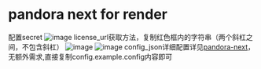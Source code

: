 # pandora next for render
配置secret
![image](https://github.com/renqabs/pdrn/assets/130155002/622180f1-f526-4cd9-8c6b-d3209500059e)
license_url获取方法，复制红色框内的字符串（两个斜杠之间，不包含斜杠）
![image](https://github.com/renqabs/pdrn1/assets/130155002/2bfd795b-47f3-41a8-a913-d5b722b6eaaf)
![image](https://github.com/renqabs/pdrn1/assets/130155002/5caa497e-4164-4622-9184-951bffdfb168)
config_json详细配置详见[pandora-next](https://github.com/pandora-next/deploy)，无额外需求,直接复制config.example.config内容即可
